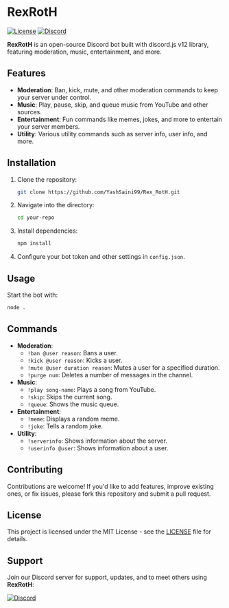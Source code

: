 # RexRotH

[![License](https://img.shields.io/badge/license-Apache-blue.svg)](https://github.com/YashSaini99/Rex_RotH/blob/main/LICENSE)
[![Discord](https://img.shields.io/discord/675435709829742602)](https://discord.gg/eJEBv7mRuJ)

**RexRotH** is an open-source Discord bot built with discord.js v12 library, featuring moderation, music, entertainment, and more.

## Features

- **Moderation**: Ban, kick, mute, and other moderation commands to keep your server under control.
- **Music**: Play, pause, skip, and queue music from YouTube and other sources.
- **Entertainment**: Fun commands like memes, jokes, and more to entertain your server members.
- **Utility**: Various utility commands such as server info, user info, and more.

## Installation

1. Clone the repository:
   ```bash
   git clone https://github.com/YashSaini99/Rex_RotH.git
   ```
2. Navigate into the directory:
   ```bash
   cd your-repo
   ```
3. Install dependencies:
   ```bash
   npm install
   ```
4. Configure your bot token and other settings in `config.json`.

## Usage

Start the bot with:
```bash
node .
```

## Commands

- **Moderation**: 
  - `!ban @user reason`: Bans a user.
  - `!kick @user reason`: Kicks a user.
  - `!mute @user duration reason`: Mutes a user for a specified duration.
  - `!purge num`: Deletes a number of messages in the channel.
- **Music**:
  - `!play song-name`: Plays a song from YouTube.
  - `!skip`: Skips the current song.
  - `!queue`: Shows the music queue.
- **Entertainment**:
  - `!meme`: Displays a random meme.
  - `!joke`: Tells a random joke.
- **Utility**:
  - `!serverinfo`: Shows information about the server.
  - `!userinfo @user`: Shows information about a user.

## Contributing

Contributions are welcome! If you'd like to add features, improve existing ones, or fix issues, please fork this repository and submit a pull request.

## License

This project is licensed under the MIT License - see the [LICENSE](https://github.com/YashSaini99/Rex_RotH/blob/main/LICENSE) file for details.

## Support

Join our Discord server for support, updates, and to meet others using **RexRotH**:

[![Discord](https://img.shields.io/discord/675435709829742602)](https://discord.gg/eJEBv7mRuJ)
